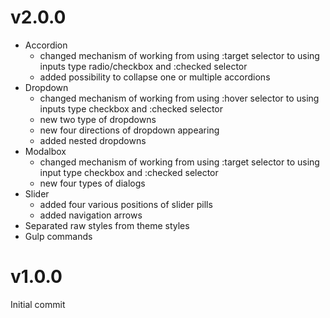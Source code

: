 # v2.0.0
- Accordion
  - changed mechanism of working from using :target selector to using inputs type radio/checkbox and :checked selector
  - added possibility to collapse one or multiple accordions
- Dropdown
  - changed mechanism of working from using :hover selector to using inputs type checkbox and :checked selector
  - new two type of dropdowns
  - new four directions of dropdown appearing
  - added nested dropdowns
- Modalbox
  - changed mechanism of working from using :target selector to using input type checkbox and :checked selector
  - new four types of dialogs
- Slider
  - added four various positions of slider pills
  - added navigation arrows
- Separated raw styles from theme styles
- Gulp commands

# v1.0.0
Initial commit
